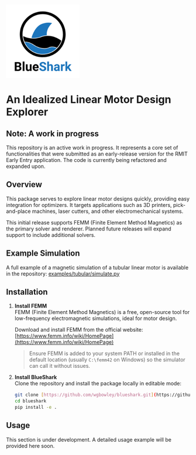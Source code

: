 <img src="assests/logo.png" alt="BlueShark Logo" width="200"/> 

# An Idealized Linear Motor Design Explorer

## Note: A work in progress 
This repository is an active work in progress. It represents a core set of functionalities that were submitted as an early-release version for the RMIT Early Entry application. The code is currently being refactored and expanded upon.
 
## Overview  
This package serves to explore linear motor designs quickly, providing easy integration for optimizers. It targets applications such as 3D printers, pick-and-place machines, laser cutters, and other electromechanical systems.

This initial release supports FEMM (Finite Element Method Magnetics) as the primary solver and renderer. Planned future releases will expand support to include additional solvers.

## Example Simulation
A full example of a magnetic simulation of a tubular linear motor is available in the repository:
[examples/tubular/simulate.py](examples/tubular/simulate.py)

## Installation

1.  **Install FEMM**  
    FEMM (Finite Element Method Magnetics) is a free, open-source tool for low-frequency electromagnetic simulations, ideal for motor design.

    Download and install FEMM from the official website:  
    [https://www.femm.info/wiki/HomePage](https://www.femm.info/wiki/HomePage)

    > Ensure FEMM is added to your system PATH or installed in the default location (usually `C:\femm42` on Windows) so the simulator can call it without issues.

2.  **Install BlueShark**  
    Clone the repository and install the package locally in editable mode:

    ```bash
    git clone [https://github.com/wgbowley/blueshark.git](https://github.com/wgbowley/blueshark.git)
    cd blueshark
    pip install -e .
    ```

## Usage
This section is under development. A detailed usage example will be provided here soon.
